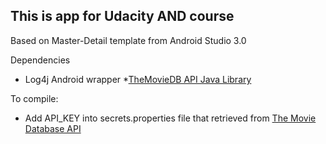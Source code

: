 
## This is app for Udacity AND course


Based on Master-Detail template from Android Studio 3.0

Dependencies
  * Log4j Android wrapper
  *[TheMovieDB API Java Library](https://github.com/holgerbrandl/themoviedbapi)

To compile:
  * Add API_KEY into secrets.properties file that retrieved from [The Movie Database API](https://developers.themoviedb.org)
